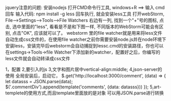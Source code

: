 jquery注意的问题:
安装nodejs
打开CMD命令行工具, windows+R ==> 输入 cmd 回车
输入代码: npm install -g less 回车执行, 就会安装less工具
打开webStorm, File-->Settings-->Tools-->File Watchers
右边有一列, 找到一个"+"号的图标, 点击, 选中里面的"less", 看看是不是和下图一样, 不同版本的WebStorm可能会有区别,
点击"OK", 应该就可以了。
webstorm 里的file watcher就是用来将less文件自动生成css文件的，在使用file watcher之前你需要安装node.js并在node环境下安装less，安装完毕后webstorm会自动捕捉到lessc.cmd的安装路径，你也可以在settings→Tools→file Watcher下添加新的watcher，配置好之后，你编写的less文件就会自动转译成css文件


1，配置
2,要引入的js
3,文字和图片居中vertical-align:middle;
4,json-server的使用 全局安装后，启动它，
$.get('http://localhost:3000/comment', (data) => {
    let datasss = JSON.parse(data);
    $('.commentDiv').append(template('comments', {data: datasss}))
  });
5,art-templete的使用方式,而且template里面放的是对象
可以用JSON.parse进行转换